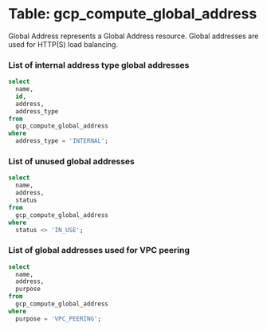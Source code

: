 # Table: gcp_compute_global_address

Global Address represents a Global Address resource. Global addresses are used for HTTP(S) load balancing.

### List of internal address type global addresses

```sql
select
  name,
  id,
  address,
  address_type
from
  gcp_compute_global_address
where
  address_type = 'INTERNAL';
```


### List of unused global addresses

```sql
select
  name,
  address,
  status
from
  gcp_compute_global_address
where
  status <> 'IN_USE';
```


### List of global addresses used for VPC peering

```sql
select
  name,
  address,
  purpose
from
  gcp_compute_global_address
where
  purpose = 'VPC_PEERING';
```